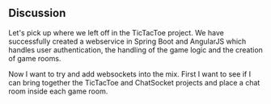 ## Discussion 

Let's pick up where we left off in the TicTacToe project. We have successfully created a webservice
in Spring Boot and AngularJS which handles user authentication, the handling of the game logic and 
the creation of game rooms. 


Now I want to try and add websockets into the mix. First I want to see if I can bring together the 
TicTacToe and ChatSocket projects and place a chat room inside each game room. 



